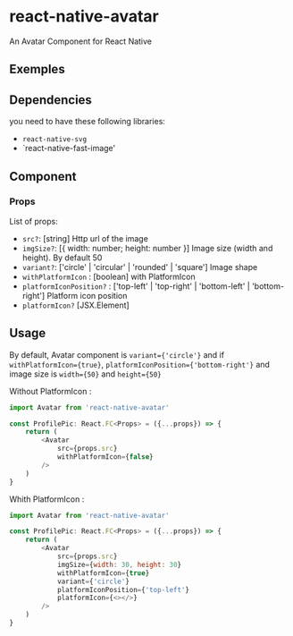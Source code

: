 # react-native-avatar
An Avatar Component for React Native

## Exemples

## Dependencies
you need to have these following libraries:
- `react-native-svg`
- `react-native-fast-image'

## Component
### Props
List of props:
- `src?`: [string] Http url of the image
- `imgSize?`: [{ width: number; height: number }] Image size (width and height). By default 50
- `variant?`: ['circle' | 'circular' | 'rounded' | 'square'] Image shape
- `withPlatformIcon` : [boolean] with PlatformIcon
- `platformIconPosition?` : ['top-left' | 'top-right' | 'bottom-left' | 'bottom-right'] Platform icon position
- `platformIcon?` [JSX.Element]

## Usage
By default, Avatar component is `variant={'circle'}` and if `withPlatformIcon={true}`, `platformIconPosition={'bottom-right'}` 
and image size is `width={50}` and `height={50}`

Without PlatformIcon :
```js
import Avatar from 'react-native-avatar'

const ProfilePic: React.FC<Props> = ({...props}) => {
	return (
		<Avatar
			src={props.src}
			withPlatformIcon={false}
		/>
	)
}
```

Whith PlatformIcon : 
```js
import Avatar from 'react-native-avatar'

const ProfilePic: React.FC<Props> = ({...props}) => {
	return (
		<Avatar
			src={props.src}
			imgSize={width: 30, height: 30}
			withPlatformIcon={true}
			variant={'circle'}
			platformIconPosition={'top-left'}
			platformIcon={<></>}
		/>
	)
}
```